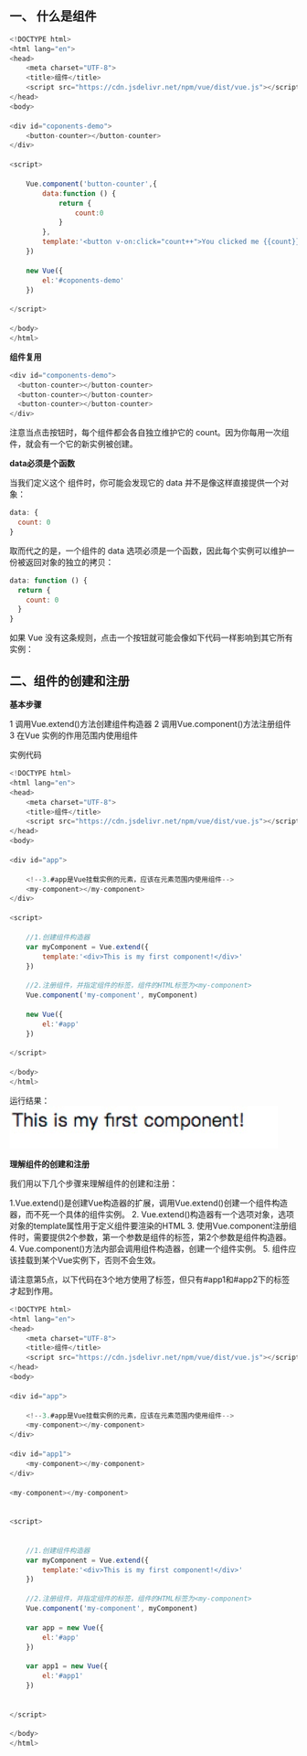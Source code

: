 ## 一、 什么是组件


```js
<!DOCTYPE html>
<html lang="en">
<head>
    <meta charset="UTF-8">
    <title>组件</title>
    <script src="https://cdn.jsdelivr.net/npm/vue/dist/vue.js"></script>
</head>
<body>

<div id="coponents-demo">
    <button-counter></button-counter>
</div>

<script>

    Vue.component('button-counter',{
        data:function () {
            return {
                count:0
            }
        },
        template:'<button v-on:click="count++">You clicked me {{count}} times</button>'
    })

    new Vue({
        el:'#coponents-demo'
    })

</script>

</body>
</html>
```

**组件复用**

```js
<div id="components-demo">
  <button-counter></button-counter>
  <button-counter></button-counter>
  <button-counter></button-counter>
</div>
```
 注意当点击按钮时，每个组件都会各自独立维护它的 count。因为你每用一次组件，就会有一个它的新实例被创建。
 
**data必须是个函数**

当我们定义这个 <button-counter> 组件时，你可能会发现它的 data 并不是像这样直接提供一个对象：

```js
data: {
  count: 0
}
```
取而代之的是，一个组件的 data 选项必须是一个函数，因此每个实例可以维护一份被返回对象的独立的拷贝：

```js
data: function () {
  return {
    count: 0
  }
}
```
如果 Vue 没有这条规则，点击一个按钮就可能会像如下代码一样影响到其它所有实例：

## 二、组件的创建和注册

**基本步骤**

1 调用Vue.extend()方法创建组件构造器
2 调用Vue.component()方法注册组件
3 在Vue 实例的作用范围内使用组件

实例代码

```js
<!DOCTYPE html>
<html lang="en">
<head>
    <meta charset="UTF-8">
    <title>组件</title>
    <script src="https://cdn.jsdelivr.net/npm/vue/dist/vue.js"></script>
</head>
<body>

<div id="app">

    <!--3.#app是Vue挂载实例的元素，应该在元素范围内使用组件-->
    <my-component></my-component>
</div>

<script>

    //1.创建组件构造器
    var myComponent = Vue.extend({
        template:'<div>This is my first component!</div>'
    })

    //2.注册组件，并指定组件的标签，组件的HTML标签为<my-component>
    Vue.component('my-component', myComponent)

    new Vue({
        el:'#app'
    })

</script>

</body>
</html>
```

运行结果：
![](media/15256783211234/15305348402112.jpg)

**理解组件的创建和注册**

我们用以下几个步骤来理解组件的创建和注册：

1.Vue.extend()是创建Vue构造器的扩展，调用Vue.extend()创建一个组件构造器，而不死一个具体的组件实例。
2. Vue.extend()构造器有一个选项对象，选项对象的template属性用于定义组件要渲染的HTML
3. 使用Vue.component注册组件时，需要提供2个参数，第一个参数是组件的标签，第2个参数是组件构造器。
4. Vue.component()方法内部会调用组件构造器，创建一个组件实例。
5. 组件应该挂载到某个Vue实例下，否则不会生效。

请注意第5点，以下代码在3个地方使用了<my-component>标签，但只有#app1和#app2下的<my-component>标签才起到作用。

```js
<!DOCTYPE html>
<html lang="en">
<head>
    <meta charset="UTF-8">
    <title>组件</title>
    <script src="https://cdn.jsdelivr.net/npm/vue/dist/vue.js"></script>
</head>
<body>

<div id="app">

    <!--3.#app是Vue挂载实例的元素，应该在元素范围内使用组件-->
    <my-component></my-component>
</div>

<div id="app1">
    <my-component></my-component>
</div>

<my-component></my-component>


<script>


    //1.创建组件构造器
    var myComponent = Vue.extend({
        template:'<div>This is my first component!</div>'
    })

    //2.注册组件，并指定组件的标签，组件的HTML标签为<my-component>
    Vue.component('my-component', myComponent)

    var app = new Vue({
        el:'#app'
    })

    var app1 = new Vue({
        el:'#app1'
    })


</script>

</body>
</html>
```


